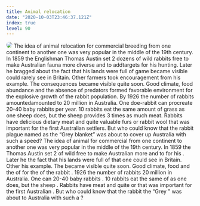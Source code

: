 ```yaml
---
title: Animal relocation
date: "2020-10-03T23:46:37.121Z"
index: true
level: 90
---
```

<img src="/images/bunny.jpg" style="border-radius:1rem">

<Tabs>
<Box title="reading"  isJustify={true}>
The idea of animal <T translate="переселения">relocation</t> for commercial <T translate="разведения">breeding</t> from one continent to another one was very popular in the middle of the 19th century. In 1859 the <T translate="англичанин">Englishman</t> Thomas Austin <More extraText="(to set free - выпустить на волю, освободить; 2 dozens of rabbits - слово dozen в данном случае идет с окончанием s, т.к. есть of; обратите внимание на употребление устойчивого выражения to set free! - (set free 2 dozens of rabbits - неверный вариант)">set 2 <T translate="десятка">dozens</t> of wild <T translate="кроликов">rabbits</t> free</More> to make Australian <T translate="фауну">fauna</t> more <T translate="разнообразной">diverse</t> and to <T translate="добавить">add</t><T translate="мишеней">targets</t> for his <T translate="охоты">hunting</t>. Later he <T translate="хвалился">bragged </t> about the fact that his lands <More extraText="(were full of - были полны, to be full of - быть заполненным")>were full of</More> <T translate="дичью">game</t> <More extraText="стали ощутимы">became visible could</More> <T translate="редко">rarely</t> see</More> in Britain. Other <T translate="фермеры">farmers</t> took <T translate="вдохновились">encouragement</t> from his example. The <T translate="последствия">consequences</t> <More extraText="стали ощутимы"> became visible</More> quite soon. Good climate, food <T translate="обилие">abundance</t> and the <T translate="отсутствие">absence</t> of <T translate="хищников">predators</t> <T translate="создали">formed</t> <T translate="благоприятные">favorable</t> <T translate="условия">environment</t> for the <T translate="взрывного">explosive</t> <T translate="роста">growth</t> of the rabbit <T translate="популяции">population</t>. <T translate="К">By</t> 1926 the number of rabbits amounted<T translate="составляло">amounted to</t> 20 million in Australia. One <T translate="крольчиха">doe-rabbit</t> can <T translate="произвести">procreate</t> 20-40 baby rabbits <T translate="в год">per year</t>. 10 rabbits eat the same <T translate="количество">amount</t> of <T translate="травы">grass</t> <More extraText="как одна овца; зачем тут does?  - в предложении с as требуется глагол на конце; похожий пример - nobody sings as I do; но!!! he speaks like a native speaker - предложения с like не требуют глагола на конце"> as one <T translate="овца">sheep</t> does</More>, but the sheep <T translate="дает">provides</t> <More extraText="в три раза больше мяса, устойчивое выражение"><T translate="в 3 раза больше">3 times as much</t></More> <T translate="мяса">meat</t>. Rabbits have <T translate="вкусное">delicious</t> <T translate="диетическое">dietary</t> meat and quite <T translate="ценные">valuable</t> <T translate="шкурки">furs</t> or <T translate="кроличий пух">rabbit wool</t> that was important for the first Australian <T translate="поселенцев">settlers</t>. But who could know that the rabbit <T translate="нашествие">plague</t> <T translate="под названием">named as</t> the “Grey <T translate="одеяло">blanket</t>” <More extraText=" уже собралось было накрыть; to be about to - уже собираться">was about to <T translate="накроет">cover up</t></More> Australia with such a <T translate="скоростью">speed</t>?
</Box>
<Box title="Exercise">
The idea of animal <CompleteText answer="relocation" placeholder="переселения"/> for commercial <CompleteText answer="breeding" placeholder="разведения"/> from one continent to another one was very popular in the middle of the 19th century. In 1859 the <CompleteText answer="Englishman" placeholder="англичанин"/> Thomas Austin set 2 <CompleteText answer="dozens" placeholder="десятка"/> of wild <CompleteText answer="rabbits" placeholder="кроликов"/> free to make Australian <CompleteText answer="fauna" placeholder="фауну"/> more <CompleteText answer="diverse" placeholder="разнообразной"/> and to <CompleteText answer="add" placeholder="добавить"/> <CompleteText answer="targets" placeholder="мишеней"/> for his <CompleteText answer="hunting" placeholder="охоты"/> . Later he <CompleteText answer="bragged about" placeholder="хвалился"/> the fact that his lands were full of <CompleteText answer="game" placeholder="дичью"/> that one could <CompleteText answer="rarely" placeholder="редко"/> see in Britain. Other <CompleteText answer="farmers" placeholder="фермеры"/> <CompleteText answer="took encouragement from" placeholder="вдохновились"/> his example. The <CompleteText answer="consequences" placeholder="последствия"/> became visible quite soon. Good climate, food <CompleteText answer= "abundance" placeholder="обилие"/> and the <CompleteText answer="absence" placeholder="отсутствие"/> of <CompleteText answer= " predators" placeholder="хищников"/> <CompleteText answer="formed" placeholder="создали"/> <CompleteText answer="favorable" placeholder="благоприятные"/> <CompleteText answer=" environment" placeholder="условия"/> for the <CompleteText answer="explosive" placeholder="взрывного"/> <CompleteText answer="growth" placeholder="роста"/> of the rabbit <CompleteText answer="population " placeholder="популяции"/> . <CompleteText answer="By" placeholder="К"/> 1926 the number of rabbits <CompleteText answer="amounted to" placeholder="составляло"/> 20 million in Australia. One <CompleteText answer="doe-rabbit" placeholder="крольчиха"/> can <CompleteText answer="procreate" placeholder="произвести"/> 20-40 baby rabbits <CompleteText answer="per year" placeholder="в год"/> . 10 rabbits eat the same <CompleteText answer="amount" placeholder="количество"/> of <CompleteText answer="grass" placeholder="травы"/> as one <CompleteText answer="sheep" placeholder="овца"/> does, but the sheep <CompleteText answer="provides" placeholder="дает"/> <CompleteText answer="3 times as much" placeholder="в 3 раза больше"/> <CompleteText answer="meat" placeholder="мяса"/> . Rabbits have <CompleteText answer=" delicious" placeholder="вкусное"/> <CompleteText answer="dietary" placeholder="диетическое"/> meat and quite <CompleteText answer="valuable" placeholder="ценные"/> <CompleteText answer="furs" placeholder="шкурки"/> or <CompleteText answer="rabbit wool" placeholder="кроличий пух"/> that was important for the first Australian <CompleteText answer="settlers" placeholder="поселенцев"/> . But who could know that the rabbit <CompleteText answer="plague" placeholder="нашествие"/> <CompleteText answer="named as" placeholder="под названием"/> the “Grey ” <CompleteText answer="Blanket" placeholder="одеяло"/> was about to <CompleteText answer=" cover up" placeholder="накроет"/> Australia with such a <CompleteText answer="speed" placeholder="скоростью"/> ?

</Box>

</Tabs>
